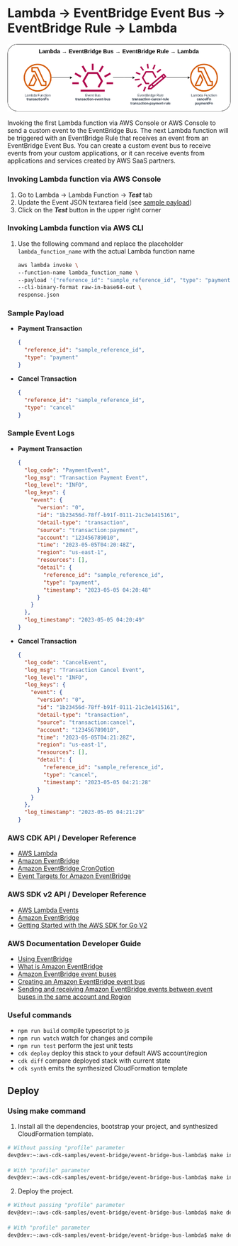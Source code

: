 # Lambda → EventBridge Event Bus → EventBridge Rule → Lambda

![event-bridge-bus-lambda](assets/img/event-bridge-bus-lambda.png)

Invoking the first Lambda function via AWS Console or AWS Console to send a custom event to the EventBridge Bus. The next Lambda function will be triggered with an EventBridge Rule that receives an event from an EventBridge Event Bus. You can create a custom event bus to receive events from your custom applications, or it can receive events from applications and services created by AWS SaaS partners.

### Invoking Lambda function via AWS Console
1. Go to Lambda → Lambda Function → ***Test*** tab
2. Update the Event JSON textarea field (see [sample payload](#sample-payload))
3. Click on the ***Test*** button in the upper right corner

### Invoking Lambda function via AWS CLI
1. Use the following command and replace the placeholder `lambda_function_name` with the actual Lambda function name
    ```bash
    aws lambda invoke \
    --function-name lambda_function_name \
    --payload '{"reference_id": "sample_reference_id", "type": "payment"}' \
    --cli-binary-format raw-in-base64-out \
    response.json
    ```

### Sample Payload
* **Payment Transaction**
    ```json
    {
      "reference_id": "sample_reference_id",
      "type": "payment"
    }
    ```

* **Cancel Transaction**
    ```json
    {
      "reference_id": "sample_reference_id",
      "type": "cancel"
    }
    ```

### Sample Event Logs

* **Payment Transaction**
    ```json
    {
      "log_code": "PaymentEvent",
      "log_msg": "Transaction Payment Event",
      "log_level": "INFO",
      "log_keys": {
        "event": {
          "version": "0",
          "id": "1b23456d-78ff-b91f-0111-21c3e1415161",
          "detail-type": "transaction",
          "source": "transaction:payment",
          "account": "123456789010",
          "time": "2023-05-05T04:20:48Z",
          "region": "us-east-1",
          "resources": [],
          "detail": {
            "reference_id": "sample_reference_id",
            "type": "payment",
            "timestamp": "2023-05-05 04:20:48"
          }
        }
      },
      "log_timestamp": "2023-05-05 04:20:49"
    }
    ```

* **Cancel Transaction**
    ```json
    {
      "log_code": "CancelEvent",
      "log_msg": "Transaction Cancel Event",
      "log_level": "INFO",
      "log_keys": {
        "event": {
          "version": "0",
          "id": "1b23456d-78ff-b91f-0111-21c3e1415161",
          "detail-type": "transaction",
          "source": "transaction:cancel",
          "account": "123456789010",
          "time": "2023-05-05T04:21:28Z",
          "region": "us-east-1",
          "resources": [],
          "detail": {
            "reference_id": "sample_reference_id",
            "type": "cancel",
            "timestamp": "2023-05-05 04:21:28"
          }
        }
      },
      "log_timestamp": "2023-05-05 04:21:29"
    }
    ```

### AWS CDK API / Developer Reference
* [AWS Lambda](https://docs.aws.amazon.com/cdk/api/v2/docs/aws-cdk-lib.aws_lambda-readme.html)
* [Amazon EventBridge](https://docs.aws.amazon.com/cdk/api/v2/docs/aws-cdk-lib.aws_events-readme.html)
* [Amazon EventBridge CronOption](https://docs.aws.amazon.com/cdk/api/v2/docs/aws-cdk-lib.aws_events.CronOptions.html)
* [Event Targets for Amazon EventBridge](https://docs.aws.amazon.com/cdk/api/v2/docs/aws-cdk-lib.aws_events_targets-readme.html)

### AWS SDK v2 API / Developer Reference
* [AWS Lambda Events](https://github.com/aws/aws-lambda-go/blob/main/events/README.md)
* [Amazon EventBridge](https://pkg.go.dev/github.com/aws/aws-sdk-go-v2/service/eventbridge)
* [Getting Started with the AWS SDK for Go V2](https://aws.github.io/aws-sdk-go-v2/docs/getting-started/)

### AWS Documentation Developer Guide
* [Using EventBridge](https://docs.aws.amazon.com/AmazonS3/latest/userguide/EventBridge.html)
* [What is Amazon EventBridge](https://docs.aws.amazon.com/eventbridge/latest/userguide/eb-what-is.html)
* [Amazon EventBridge event buses](https://docs.aws.amazon.com/eventbridge/latest/userguide/eb-event-bus.html)
* [Creating an Amazon EventBridge event bus](https://docs.aws.amazon.com/eventbridge/latest/userguide/eb-create-event-bus.html)
* [Sending and receiving Amazon EventBridge events between event buses in the same account and Region](https://docs.aws.amazon.com/eventbridge/latest/userguide/eb-bus-to-bus.html)

### Useful commands

* `npm run build`   compile typescript to js
* `npm run watch`   watch for changes and compile
* `npm run test`    perform the jest unit tests
* `cdk deploy`      deploy this stack to your default AWS account/region
* `cdk diff`        compare deployed stack with current state
* `cdk synth`       emits the synthesized CloudFormation template

## Deploy

### Using make command
1. Install all the dependencies, bootstrap your project, and synthesized CloudFormation template.
  ```bash
  # Without passing "profile" parameter
  dev@dev:~:aws-cdk-samples/event-bridge/event-bridge-bus-lambda$ make init

  # With "profile" parameter
  dev@dev:~:aws-cdk-samples/event-bridge/event-bridge-bus-lambda$ make init profile=[profile_name]
  ```

2. Deploy the project.
  ```bash
  # Without passing "profile" parameter
  dev@dev:~:aws-cdk-samples/event-bridge/event-bridge-bus-lambda$ make deploy

  # With "profile" parameter
  dev@dev:~:aws-cdk-samples/event-bridge/event-bridge-bus-lambda$ make deploy profile=[profile_name]
  ```